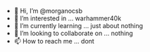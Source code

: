 - 👋 Hi, I’m @morganocsb
- 👀 I’m interested in ... warhammer40k
- 🌱 I’m currently learning ... just about nothing
- 💞️ I’m looking to collaborate on ... nothing
- 📫 How to reach me ... dont

<!---
morganocsb/morganocsb is a ✨ special ✨ repository because its `README.md` (this file) appears on your GitHub profile.
You can click the Preview link to take a look at your changes.
--->
